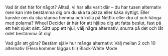 Vad är det här för något?
Alltså, vi har alla varit där – du har tusen alternativ men kan inte bestämma dig om du ska ta pizza eller käka nyttigt. Eller kanske om du ska stanna hemma och kolla på Netflix eller dra ut och hänga med polarna? Wheel Decider är här för att hjälpa dig att fatta beslut, fast på ett helt sjukt sätt. Sätt upp ett hjul, välj några alternativ, snurra på det och låt ödet bestämma åt dig! 

Vad går att göra?
Bestäm själv hur många alternativ: Välj mellan 2 och 10 alternativ (Flera kommer läggas till)
Black-White Mode

